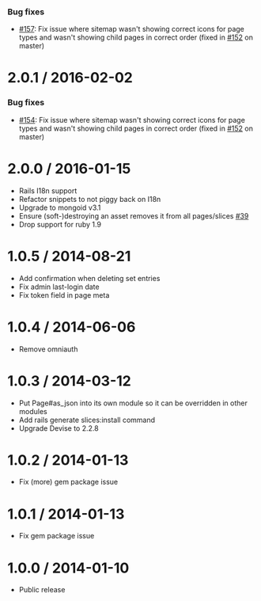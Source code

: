 ### Bug fixes

* [#157](https://github.com/withassociates/slices/pull/157): Fix issue where
sitemap wasn't showing correct icons for page types and wasn't showing child
pages in correct order (fixed in [#152](https://github.com/withassociates/slices/pull/152)
on master)

# 2.0.1 / 2016-02-02

### Bug fixes

* [#154](https://github.com/withassociates/slices/pull/154): Fix issue where
sitemap wasn't showing correct icons for page types and wasn't showing child
pages in correct order (fixed in [#152](https://github.com/withassociates/slices/pull/152)
on master)

# 2.0.0 / 2016-01-15

* Rails I18n support
* Refactor snippets to not piggy back on I18n
* Upgrade to mongoid v3.1
* Ensure (soft-)destroying an asset removes it from all pages/slices [#39](https://github.com/withassociates/slices/pull/39)
* Drop support for ruby 1.9

# 1.0.5 / 2014-08-21

* Add confirmation when deleting set entries
* Fix admin last-login date
* Fix token field in page meta

# 1.0.4 / 2014-06-06

* Remove omniauth

# 1.0.3 / 2014-03-12

* Put Page#as_json into its own module so it can be overridden in other modules
* Add rails generate slices:install command
* Upgrade Devise to 2.2.8

# 1.0.2 / 2014-01-13

* Fix (more) gem package issue

# 1.0.1 / 2014-01-13

* Fix gem package issue

# 1.0.0 / 2014-01-10

* Public release

